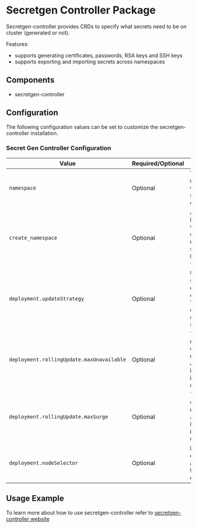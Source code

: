 # Secretgen Controller Package

Secretgen-controller provides CRDs to specify what secrets need to be on cluster (generated or not).

Features:

* supports generating certificates, passwords, RSA keys and SSH keys
* supports exporting and importing secrets across namespaces

## Components

* secretgen-controller

## Configuration

The following configuration values can be set to customize the secretgen-controller installation.

### Secret Gen Controller Configuration

| Value | Required/Optional | Description |
|-------|-------------------|-------------|
| `namespace` | Optional | The namespace in which to deploy secretgen-controller. |
| `create_namespace` | Optional | A boolean that indicates whether to create the namespace specified. Default value is `true`. |
| `deployment.updateStrategy` | Optional | Update strategy of deployments, either 'RollingUpdate' or empty (use default strategy). |
| `deployment.rollingUpdate.maxUnavailable` | Optional | The maxUnavailable of rollingUpdate. Applied only if RollingUpdate is used as updateStrategy. |
| `deployment.rollingUpdate.maxSurge` | Optional | The maxSurge of rollingUpdate. Applied only if RollingUpdate is used as updateStrategy. |
| `deployment.nodeSelector` | Optional | NodeSelector configuration applied to all the deployments. |

## Usage Example

To learn more about how to use secretgen-controller refer to [secretgen-controller website](https://github.com/vmware-tanzu/carvel-secretgen-controller)
